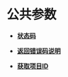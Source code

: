 # 公共参数<a name="ZH-CN_TOPIC_0171212509"></a>

-   **[状态码](状态码.md)**  

-   **[返回错误码说明](返回错误码说明.md)**  

-   **[获取项目ID](获取项目ID.md)**  



